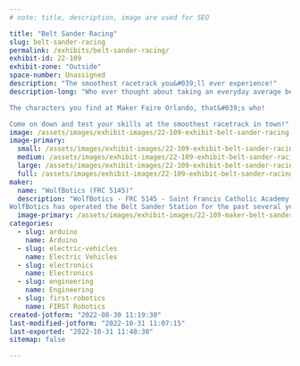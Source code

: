 ```yaml
---
# note: title, description, image are used for SEO

title: "Belt Sander Racing"
slug: belt-sander-racing
permalink: /exhibits/belt-sander-racing/
exhibit-id: 22-109
exhibit-zone: "Outside"
space-number: Unassigned
description: "The smoothest racetrack you&#039;ll ever experience!"
description-long: "Who ever thought about taking an everyday average belt sander and turning it into a racing machine?  

The characters you find at Maker Faire Orlando, that&#039;s who!  

Come on down and test your skills at the smoothest racetrack in town!"
image: /assets/images/exhibit-images/22-109-exhibit-belt-sander-racing-belt-sander-races-large.jpg
image-primary: 
  small: /assets/images/exhibit-images/22-109-exhibit-belt-sander-racing-belt-sander-races-small.jpg
  medium: /assets/images/exhibit-images/22-109-exhibit-belt-sander-racing-belt-sander-races-medium.jpg
  large: /assets/images/exhibit-images/22-109-exhibit-belt-sander-racing-belt-sander-races-large.jpg
  full: /assets/images/exhibit-images/22-109-exhibit-belt-sander-racing-belt-sander-races-full.jpg
maker: 
  name: "WolfBotics (FRC 5145)"
  description: "WolfBotics - FRC 5145 - Saint Francis Catholic Academy - Gainesville, FL
WolfBotics has operated the Belt Sander Station for the past several years at Maker Faire Orlando and would love to participate again in 2023"
  image-primary: /assets/images/exhibit-images/22-109-maker-belt-sander-racing-wolfbotics-orland-regional-2022-medium.jpg
categories: 
  - slug: arduino
    name: Arduino
  - slug: electric-vehicles
    name: Electric Vehicles
  - slug: electronics
    name: Electronics
  - slug: engineering
    name: Engineering
  - slug: first-robotics
    name: FIRST Robotics
created-jotform: "2022-08-30 11:19:30"
last-modified-jotform: "2022-10-31 11:07:15"
last-exported: "2022-10-31 11:40:30"
sitemap: false

---
```

